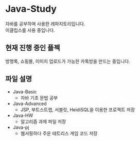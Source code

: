 # Java-Study
자바를 공부하며 사용한 레파지토리입니다.  
이클립스를 사용 중입니다.

  
## 현재 진행 중인 플젝

방명록, 쇼핑몰, 이미지 업로드가 가능한 카톡방을 만드는 중입니다.
  
## 파일 설명

* Java-Basic
  * 자바 기초 문법 공부
* Java-Advanced
  * JSP, 부트스트랩, 서블릿, HeidiSQL을 이용한 프로젝트 저장
* Java-HW
  * 알고리즘 과제 파일 저장
* Java-pj
  * 웹서핑하다 주운 테트리스 게임 코드 저장


